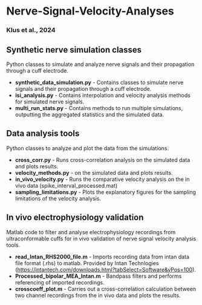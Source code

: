 # Nerve-Signal-Velocity-Analyses
### Klus et al., 2024

## Synthetic nerve simulation classes
Python classes to simulate and analyze nerve signals and their propagation through a cuff electrode.
- **synthetic_data_simulation.py** - Contains classes to simulate nerve signals and their propagation through a cuff electrode.
- **isi_analysis.py** - Contains interpolation and velocity analysis methods for simulated nerve signals.
- **multi_run_stats.py** - Contains methods to run multiple simulations, outputting the aggregated statistics and the simulated data.

## Data analysis tools
Python classes to analyze and plot the data from the simulations.
- **cross_corr.py** - Runs cross-correlation analysis on the simulated data and plots results.
- **velocity_methods.py** -  on the simulated data and plots results.
- **in_vivo_velocity.py** - Runs the comparative velocity analysis on the in vivo data (spike_interval_processed.mat)
- **sampling_limitations.py** - Plots the explanatory figures for the sampling limitations of the velocity analysis.

## In vivo electrophysiology validation
Matlab code to filter and analyse electrophysiology recordings from ultraconformable cuffs for in vivo validation of nerve signal velocity analysis tools.
- **read_Intan_RHS2000_file.m** - Imports recording data from intan data file format (.rhs) to matlab. Provided by Intan Technlogies (https://intantech.com/downloads.html?tabSelect=Software&yPos=100).
- **Processed_bipolar_MEA_Intan.m** - Bandpass filters and performs referencing of imported recordings.
- **crosscoeff_plot.m** - Carries out a cross-correlation calculation between two channel recordings from the in vivo data and plots the results.